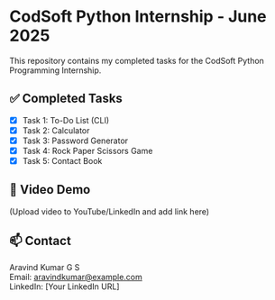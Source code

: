 # CodSoft Python Internship - June 2025

This repository contains my completed tasks for the CodSoft Python Programming Internship.

## ✅ Completed Tasks

- [x] Task 1: To-Do List (CLI)
- [x] Task 2: Calculator
- [x] Task 3: Password Generator
- [x] Task 4: Rock Paper Scissors Game
- [x] Task 5: Contact Book

## 🔗 Video Demo
(Upload video to YouTube/LinkedIn and add link here)

## 📫 Contact
Aravind Kumar G S  
Email: aravindkumar@example.com  
LinkedIn: [Your LinkedIn URL]
